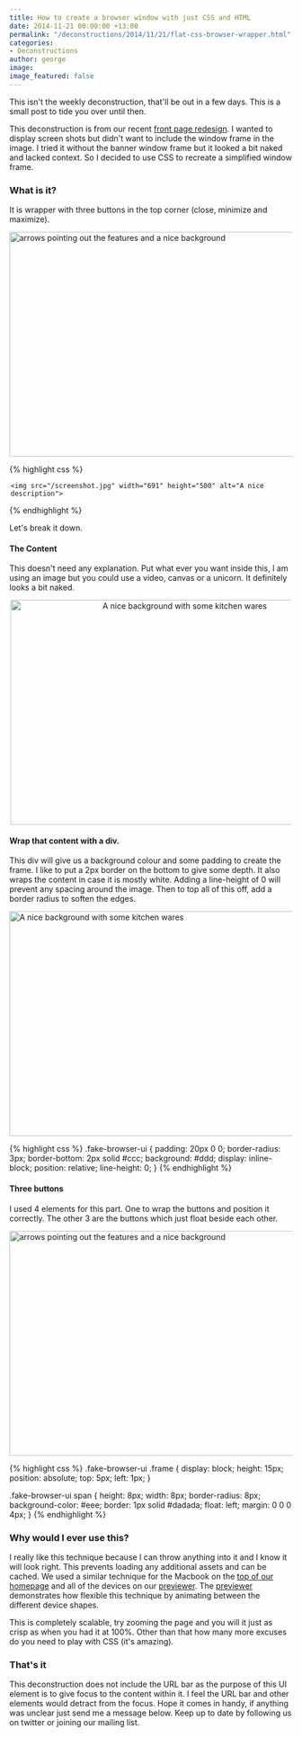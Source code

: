 ```yaml
---
title: How to create a browser window with just CSS and HTML
date: 2014-11-21 00:00:00 +13:00
permalink: "/deconstructions/2014/11/21/flat-css-browser-wrapper.html"
categories:
- Deconstructions
author: george
image: 
image_featured: false
---
```


This isn't the weekly deconstruction, that'll be out in a few days. This is a small post to tide you over until then.

This deconstruction is from our recent <a href="/">front page redesign</a>. I wanted to display screen shots but didn't want to include the window frame in the image. I tried it without the banner window frame but it looked a bit naked and lacked context. So I decided to use CSS to recreate a simplified window frame.

### What is it?
It is wrapper with three buttons in the top corner (close, minimize and maximize).

<img class="screenshot" src="/images/blog/deconstructions/browser-image-with-arrows.jpg" width="604" height="400" alt="arrows pointing out the features and a nice background">

{% highlight css %}
<div class="fake-browser-ui">
    <div class="frame">
        <span></span>
        <span></span>
        <span></span>
    </div>

    <img src="/screenshot.jpg" width="691" height="500" alt="A nice description">
</div>
{% endhighlight %}

Let's break it down.

#### The Content
This doesn't need any explanation. Put what ever you want inside this, I am using an image but you could use a video, canvas or a unicorn. It definitely looks a bit naked.

<div class="blank-image-wrapper"><img src="/images/blog/deconstructions/browser-image.jpg" width="604" height="400" alt="A nice background with some kitchen wares"></div>

#### Wrap that content with a div.
This div will give us a background colour and some padding to create the frame. I like to put a 2px border on the bottom to give some depth. It also wraps the content in case it is mostly white. Adding a line-height of 0 will prevent any spacing around the image. Then to top all of this off, add a border radius to soften the edges.

<img class="screenshot" style="background-image: none;" src="/images/blog/deconstructions/browser-image.jpg" width="604" height="400" alt="A nice background with some kitchen wares">

{% highlight css %}
.fake-browser-ui {
    padding: 20px 0 0;
    border-radius: 3px;
    border-bottom: 2px solid #ccc;
    background: #ddd;
    display: inline-block;
    position: relative;
    line-height: 0;
}
{% endhighlight %}

#### Three buttons
I used 4 elements for this part. One to wrap the buttons and position it correctly. The other 3 are the buttons which just float beside each other.

<img class="screenshot" src="/images/blog/deconstructions/browser-image-with-arrows.jpg" width="604" height="400" alt="arrows pointing out the features and a nice background">

{% highlight css %}
.fake-browser-ui .frame {
    display: block;
    height: 15px;
    position: absolute;
    top: 5px;
    left: 1px;
}

.fake-browser-ui span {
    height: 8px;
    width: 8px;
    border-radius: 8px;
    background-color: #eee;
    border: 1px solid #dadada;
    float: left;
    margin: 0 0 0 4px;
}
{% endhighlight %}

### Why would I ever use this?
I really like this technique because I can throw anything into it and I know it will look right. This prevents loading any additional assets and can be cached. We used a similar technique for the Macbook on the <a href="/">top of our homepage</a> and all of the devices on our <a href="http://cloudcannon.com/previewer/">previewer</a>. The <a href="http://cloudcannon.com/previewer/">previewer</a> demonstrates how flexible this technique by animating between the different device shapes.

This is completely scalable, try zooming the page and you will it just as crisp as when you had it at 100%. Other than that how many more excuses do you need to play with CSS (it's amazing).

### That's it
This deconstruction does not include the URL bar as the purpose of this UI element is to give focus to the content within it. I feel the URL bar and other elements would detract from the focus. Hope it comes in handy, if anything was unclear just send me a message below. Keep up to date by following us on twitter or joining our mailing list.

<style>
.fake-browser-ui {
    max-width: 500px;
    margin: 0 auto;
    display: block;
}

.fake-browser-ui img {
    margin: 0 auto;
}

.blank-image-wrapper {
    max-width: 500px;
    margin: 0 auto;
    text-align: center;
}
</style>
